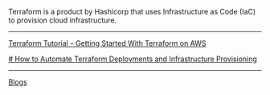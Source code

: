 
Terraform is a product by Hashicorp that uses Infrastructure as Code (IaC) to provision cloud infrastructure.

---
[Terraform Tutorial – Getting Started With Terraform on AWS](https://spacelift.io/blog/terraform-tutorial)

[# How to Automate Terraform Deployments and Infrastructure Provisioning](https://spacelift.io/blog/terraform-automation)

---

[Blogs](https://spacelift.io/blog/terraform)
